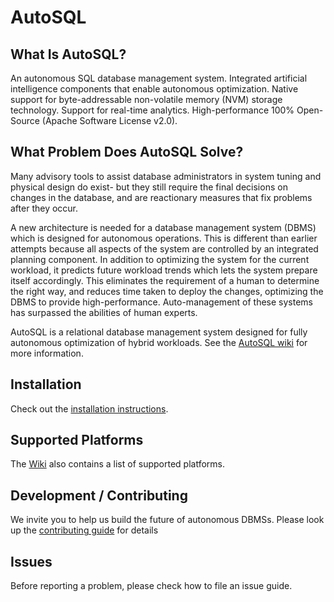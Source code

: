 # AutoSQL

## What Is AutoSQL?
An autonomous SQL database management system.
Integrated artificial intelligence components that enable autonomous optimization.
Native support for byte-addressable non-volatile memory (NVM) storage technology.
Support for real-time analytics.
High-performance
100% Open-Source (Apache Software License v2.0).

## What Problem Does AutoSQL Solve?
Many advisory tools to assist database administrators in system tuning and physical design do exist- but they still require the final decisions on changes in the database, and are reactionary measures that fix problems after they occur.

A new architecture is needed for a database management system (DBMS) which is designed for autonomous operations. This is different than earlier attempts because all aspects of the system are controlled by an integrated planning component. In addition to optimizing the system for the current workload, it predicts future workload trends which lets the system prepare itself accordingly. This eliminates the requirement of a human to determine the right way, and reduces time taken to deploy the changes, optimizing the DBMS to provide high-performance. Auto-management of these systems has surpassed the abilities of human experts.

AutoSQL is a relational database management system designed for fully autonomous optimization of hybrid workloads. See the [AutoSQL wiki](https://github.com/dbresearchgroup/AutoSQL/wiki) for more information.

## Installation
Check out the [installation instructions](https://github.com/dbresearchgroup/AutoSQL/wiki/Installation).

## Supported Platforms
The [Wiki](https://github.com/dbresearchgroup/AutoSQL/wiki) also contains a list of supported platforms.

## Development / Contributing
We invite you to help us build the future of autonomous DBMSs. Please look up the [contributing guide](https://github.com/dbresearchgroup/AutoSQL/wiki/Contributing) for details

## Issues
Before reporting a problem, please check how to file an issue guide.

